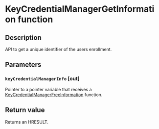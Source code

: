 # KeyCredentialManagerGetInformation function

## Description

API to get a unique identifier of the users enrollment.

## Parameters

### `keyCredentialManagerInfo` [out]

Pointer to a pointer variable that receives a [KeyCredentialManagerFreeInformation](https://learn.microsoft.com/windows/win32/api/keycredmgr/nf-keycredmgr-keycredentialmanagerfreeinformation) function.

## Return value

Returns an HRESULT.
